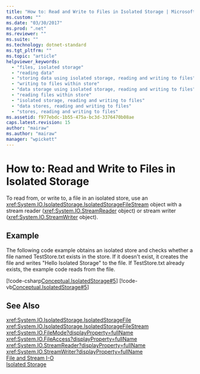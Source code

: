 ```yaml
---
title: "How to: Read and Write to Files in Isolated Storage | Microsoft Docs"
ms.custom: ""
ms.date: "03/30/2017"
ms.prod: ".net"
ms.reviewer: ""
ms.suite: ""
ms.technology: dotnet-standard
ms.tgt_pltfrm: ""
ms.topic: "article"
helpviewer_keywords: 
  - "files, isolated storage"
  - "reading data"
  - "storing data using isolated storage, reading and writing to files"
  - "writing to files within store"
  - "data storage using isolated storage, reading and writing to files"
  - "reading files within store"
  - "isolated storage, reading and writing to files"
  - "data stores, reading and writing to files"
  - "stores, reading and writing to files"
ms.assetid: f977ebdc-1b55-475a-bc3d-3376470b08ae
caps.latest.revision: 15
author: "mairaw"
ms.author: "mairaw"
manager: "wpickett"
---
```

# How to: Read and Write to Files in Isolated Storage
To read from, or write to, a file in an isolated store, use an <xref:System.IO.IsolatedStorage.IsolatedStorageFileStream> object with a stream reader (<xref:System.IO.StreamReader> object) or stream writer (<xref:System.IO.StreamWriter> object).  
  
## Example  
 The following code example obtains an isolated store and checks whether a file named TestStore.txt exists in the store. If it doesn't exist, it creates the file and writes "Hello Isolated Storage" to the file. If TestStore.txt already exists, the example code reads from the file.  
  
 [!code-csharp[Conceptual.IsolatedStorage#5](../../../samples/snippets/csharp/VS_Snippets_CLR/conceptual.isolatedstorage/cs/source5.cs#5)]
 [!code-vb[Conceptual.IsolatedStorage#5](../../../samples/snippets/visualbasic/VS_Snippets_CLR/conceptual.isolatedstorage/vb/source5.vb#5)]  
  
## See Also  
 <xref:System.IO.IsolatedStorage.IsolatedStorageFile>   
 <xref:System.IO.IsolatedStorage.IsolatedStorageFileStream>   
 <xref:System.IO.FileMode?displayProperty=fullName>   
 <xref:System.IO.FileAccess?displayProperty=fullName>   
 <xref:System.IO.StreamReader?displayProperty=fullName>   
 <xref:System.IO.StreamWriter?displayProperty=fullName>   
 [File and Stream I-O](../../../docs/standard/io/index.md)   
 [Isolated Storage](../../../docs/standard/io/isolated-storage.md)

